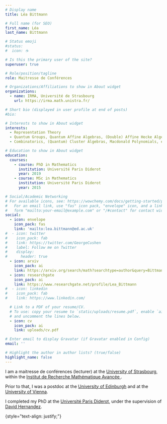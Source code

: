 ```yaml
---
# Display name
title: Léa Bittmann

# Full name (for SEO)
first_name: Léa
last_name: Bittmann

# Status emoji
#status:
#  icon: ☕️

# Is this the primary user of the site?
superuser: true

# Role/position/tagline
role: Maitresse de Conférences

# Organizations/Affiliations to show in About widget
organizations:
  - name: IRMA, Université de Strasbourg
    url: https://irma.math.unistra.fr/

# Short bio (displayed in user profile at end of posts)
#bio: 

# Interests to show in About widget
interests:
  - Representation Theory
  - Quantum Groups, Quantum Affine Algebras, (Double) Affine Hecke Algebras, etc
  - Combinatorics, (Quantum) Cluster Algebras, Macdonald Polynomials, etc

# Education to show in About widget
education:
  courses:
    - course: PhD in Mathematics
      institution: Université Paris Diderot
      year: 2019
    - course: MSc in Mathematics
      institution: Université Paris Diderot
      year: 2015

# Social/Academic Networking
# For available icons, see: https://wowchemy.com/docs/getting-started/page-builder/#icons
#   For an email link, use "fas" icon pack, "envelope" icon, and a link in the
#   form "mailto:your-email@example.com" or "/#contact" for contact widget.
social:
  - icon: envelope
    icon_pack: fas
    link: 'mailto:lea.bittmann@ed.ac.uk'
#  - icon: twitter
#    icon_pack: fab
#    link: https://twitter.com/GeorgeCushen
#    label: Follow me on Twitter
#    display:
#      header: true
  - icon: arxiv
    icon_pack: ai
    link: https://arxiv.org/search/math?searchtype=author&query=Bittmann%2C+L
  - icon: researchgate
    icon_pack: ai
    link: https://www.researchgate.net/profile/Lea_Bittmann
#  - icon: linkedin
#    icon_pack: fab
#    link: https://www.linkedin.com/

  # Link to a PDF of your resume/CV.
  # To use: copy your resume to `static/uploads/resume.pdf`, enable `ai` icons in `params.yaml`,
  # and uncomment the lines below.
  - icon: cv
    icon_pack: ai
    link: uploads/cv.pdf

# Enter email to display Gravatar (if Gravatar enabled in Config)
email: ''

# Highlight the author in author lists? (true/false)
highlight_name: false
---
```

I am a maitresse de conférences (lecturer) at the [University of Strasbourg](https://www.unistra.fr/), within the [Institut de Recherche Mathématique Avancée ](https://irma.math.unistra.fr/).

Prior to that, I was a postdoc at the [University of Edinburgh](https://hodge.maths.ed.ac.uk/tiki/Welcome)
and at the [University of Vienna](https://mathematik.univie.ac.at/en/). 

I completed my PhD at the [Université Paris Diderot](https://u-paris.fr/en/), under the supervision of [David Hernandez](https://webusers.imj-prg.fr/~david.hernandez/).

{style="text-align: justify;"}
